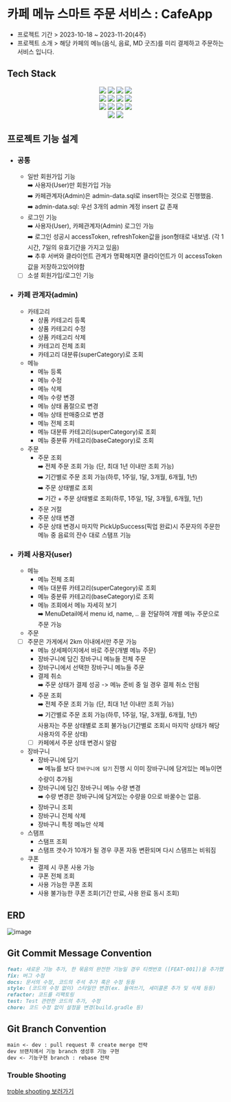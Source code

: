 # 카페 메뉴 스마트 주문 서비스 : CafeApp
* 프로젝트 기간 > 2023-10-18 ~ 2023-11-20(4주)
* 프로젝트 소개 > 해당 카페의 메뉴(음식, 음료, MD 굿즈)를 미리 결제하고 주문하는 서비스 입니다.

## Tech Stack
<div align=center>
  <img src="https://img.shields.io/badge/IntelliJ_IDEA-000000?style=for-the-badge&logo=intellij-idea&logoColor=white">
  <img src="https://img.shields.io/badge/java-007396?style=for-the-badge&logo=java&logoColor=white">
  <img src="https://img.shields.io/badge/JDK-Oracle_Open_JDK-007396?style=for-the-badge&logo=mariaDB&logoColor=white"> 
  <img src="https://img.shields.io/badge/gradle-02303A?style=for-the-badge&logo=gradle&logoColor=white">
  </br>
  <img src="https://img.shields.io/badge/spring-6DB33F?style=for-the-badge&logo=spring&logoColor=white"> 
  <img src="https://img.shields.io/badge/Spring_Boot-6DB33F?style=for-the-badge&logo=spring&logoColor=white">
  <img src="https://img.shields.io/badge/Spring_Security-6DB33F?style=for-the-badge&logo=spring-security&logoColor=white">
  <img src="https://img.shields.io/badge/Spring_Data_JPA-6DB33?style=for-the-badge&logo=mariaDB&logoColor=white"> 
  </br>
   <img src="https://img.shields.io/badge/mariaDB-003545?style=for-the-badge&logo=mariaDB&logoColor=white">
  <img src="https://img.shields.io/badge/Json_Web_Tokens-000000?style=for-the-badge&logo=json-web-tokens&logoColor=white"> 
  <img src="https://img.shields.io/badge/Lombok-BC4520?style=for-the-badge&logo=lombok&logoColor=white"> 
  <img src="https://img.shields.io/badge/JavaMailSender-FF6347?style=for-the-badge&logo=lombok&logoColor=white"> 
  </br>
  <img src="https://img.shields.io/badge/github-181717?style=for-the-badge&logo=github&logoColor=white">
  <img src="https://img.shields.io/badge/git-F05032?style=for-the-badge&logo=git&logoColor=white">
</div>

## 프로젝트 기능 설계
* ### **공통**
  * 일반 회원가입 기능<br>
    ➡️ 사용자(User)만 회원가입 가능<br>
    ➡️ 카페관계자(Admin)은 admin-data.sql로 insert하는 것으로 진행했음.<br>
    ➡️ admin-data.sql: 우선 3개의 admin 계정 insert 값 존재
  * 로그인 기능<br>
    ➡️ 사용자(User), 카페관계자(Admin) 로그인 가능<br>
    ➡️ 로그인 성공시 accessToken, refreshToken값을 json형태로 내보냄. (각 1시간, 7일의 유효기간을 가지고 있음)<br>
    ➡️ 추후 서버와 클라이언트 관계가 명확해지면 클라이언트가 이 accessToken값을 저장하고있어야함<br>
  * [ ] 소셜 회원가입/로그인 기능
* ### **카페 관계자(admin)**
  * 카테고리 
    * 상품 카테고리 등록
    * 상품 카테고리 수정
    * 상품 카테고리 삭제
    * 카테고리 전체 조회
    * 카테고리 대분류(superCategory)로 조회
  * 메뉴
    * 메뉴 등록
    * 메뉴 수정
    * 메뉴 삭제
    * 메뉴 수량 변경
    * 메뉴 상태 품절으로 변경
    * 메뉴 상태 판매중으로 변경
    * 메뉴 전체 조회
    * 메뉴 대분류 카테고리(superCategory)로 조회
    * 메뉴 중분류 카테고리(baseCategory)로 조회
  * 주문
    * 주문 조회<br>
    ➡️ 전체 주문 조회 가능 (단, 최대 1년 이내만 조회 가능)<br>
    ➡️ 기간별로 주문 조회 가능(하루, 1주일, 1달, 3개월, 6개월, 1년)<br>
    ➡️ 주문 상태별로 조회<br>
    ➡️ 기간 + 주문 상태별로 조회(하루, 1주일, 1달, 3개월, 6개월, 1년)<br>
    * 주문 거절
    * 주문 상태 변경
    * 주문 상태 변경시 마지막 PickUpSuccess(픽업 완료)시 주문자의 주문한 메뉴 중 음료의 잔수 대로 스탬프 기능
*  ### **카페 사용자(user)**
   * 메뉴
     * 메뉴 전체 조회
     * 메뉴 대분류 카테고리(superCategory)로 조회
     * 메뉴 중분류 카테고리(baseCategory)로 조회
     * 메뉴 조회에서 메뉴 자세히 보기<br>
       ➡️ MenuDetail에서 menu id, name, .. 을 전달하여 개별 메뉴 주문으로 주문 가능
   * 주문
   * [ ] 주문은 가게에서 2km 이내에서만 주문 가능
     * 메뉴 상세페이지에서 바로 주문(개별 메뉴 주문)
     * 장바구니에 담긴 장바구니 메뉴들 전체 주문
     * 장바구니에서 선택한 장바구니 메뉴들 주문
     * 결제 취소<br>
      ➡️ 주문 상태가 결제 성공 -> 메뉴 준비 중 일 경우 결제 취소 안됨
     * 주문 조회<br>
      ➡️ 전체 주문 조회 가능 (단, 최대 1년 이내만 조회 가능)<br>
      ➡️ 기간별로 주문 조회 가능(하루, 1주일, 1달, 3개월, 6개월, 1년)<br>
      사용자는 주문 상태별로 조회 불가능(기간별로 조회시 마지막 상태가 해당 사용자의 주문 상태)
     * [ ] 카페에서 주문 상태 변경시 알람
   * 장바구니
     * 장바구니에 담기<br>
       ➡️ 메뉴를 보다 `장바구니에 담기` 진행 시 이미 장바구니에 담겨있는 메뉴이면 수량이 추가됨
     * 장바구니에 담긴 장바구니 메뉴 수량 변경<br>
       ➡️ 수량 변경은 장바구니에 담겨있는 수량을 0으로 바꿀수는 없음. 
     * 장바구니 조회
     * 장바구니 전체 삭제
     * 장바구니 특정 메뉴만 삭제
   * 스탬프
     * 스탬프 조회
     * 스탬프 갯수가 10개가 될 경우 쿠폰 자동 변환되며 다시 스탬프는 비워짐
   * 쿠폰
     * 결제 시 쿠폰 사용 가능
     * 쿠폰 전체 조회
     * 사용 가능한 쿠폰 조회
     * 사용 불가능한 쿠폰 조회(기간 만료, 사용 완료 동시 조회)

## ERD
![image](https://github.com/HanSeulChung/CafeApp/assets/94779505/637c59b4-fb09-462a-a1dc-19233e855860)

## 

## Git Commit Message Convention
```markdown
feat: 새로운 기능 추가, 한 묶음의 완전한 기능일 경우 티켓번호 ([FEAT-001])을 추가했음.
fix: 버그 수정
docs: 문서의 수정, 코드의 주석 추가 혹은 수정 등등
style: (코드의 수정 없이) 스타일만 변경(ex. 들여쓰기, 세미콜론 추가 및 삭제 등등)
refactor: 코드를 리팩토링
test: Test 관련한 코드의 추가, 수정
chore: 코드 수정 없이 설정을 변경(build.gradle 등)
```

## Git Branch Convention
```markdown
main <- dev : pull request 후 create merge 전략
dev 브랜치에서 기능 branch 생성후 기능 구현
dev <- 기능구현 branch : rebase 전략
```

### Trouble Shooting
[troble shooting 보러가기](https://github.com/HanSeulChung/CafeApp/blob/main/doc/TROUBLE_SHOOTING.md)
